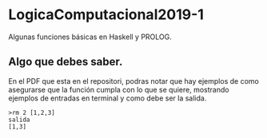 # LogicaComputacional2019-1
Algunas funciones básicas en Haskell y PROLOG.

## Algo que debes saber.
En el PDF que esta en el repositori, podras notar que hay ejemplos de como asegurarse que la función cumpla con lo que se quiere, mostrando ejemplos de entradas en terminal y como debe ser la salida.

```
>rm 2 [1,2,3]
salida 
[1,3]
```




